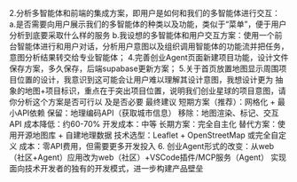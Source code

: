 2.分析多智能体和前端的集成方案，即用户是如何和我们的多智能体进行交互：
a.是否需要向用户展示我们的多智能体的种类以及功能，类似于“菜单”，便于用户分析到底要采取什么样的服务
b.我设想的多智能体和用户交互方案：使用一个前台智能体进行和用户对话，分析用户意图以及组织调用智能体的功能流并把任务，意图分析结果转交给专业智能体；
4.完善创业Agent页面新建项目功能，设计文件保存方案，多久保存，后端supabase更新方案；
5.关于首页放置地图显示周围项目位置的设计，我意识到这可能会让用户难以理解其设计意图，我想设计更为
抽象的地图+项目标识，重点在于突出项目位置，说明我们创业星球的项目意图，请你分析这个方案是否可行以
及是否必要
    最终建议
短期方案（推荐）：网格化 + 最小API依赖
保留：地理编码API（获取城市信息）
移除：地图渲染、标记、交互API
成本降低：约60-70%
开发成本：中等
长期方案：完全自主化
替代方案：使用开源地图库 + 自建地理数据
技术选型：Leaflet + OpenStreetMap 或完全自定义
成本：零API费用，但需要更多开发投入
6.  创业Agent形式的改变：从web（社区+Agent）应用改为web（社区）+VSCode插件/MCP服务（Agent）
    实现面向技术开发者的独有的开发模式，进一步构建产品壁垒